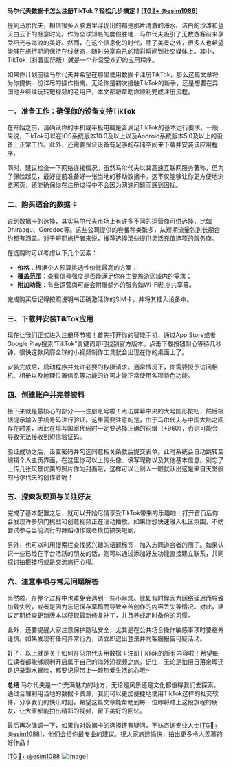 **马尔代夫数据卡怎么注册TikTok？轻松几步搞定！[[TG💪+ @esim1088](https://t.me/s/esim1088)]**

提到马尔代夫，相信很多人脑海里浮现出的都是那片清澈的海水、洁白的沙滩和蓝天白云下的惬意时光。作为全球知名的度假胜地，马尔代夫吸引了无数游客前来享受阳光与海浪的美好。然而，在这个信息化的时代，除了美景之外，很多人也希望能够在旅行期间保持在线状态，随时分享自己的精彩瞬间到社交媒体上。其中，TikTok（抖音国际版）就是一个非常受欢迎的应用程序。

如果你计划前往马尔代夫并希望在那里使用数据卡注册TikTok，那么这篇文章将为你提供一份详尽的操作指南。无论你是初次接触TikTok的新手，还是想要在异国他乡继续玩转短视频的老用户，本文都将帮助你顺利完成注册流程。

### 一、准备工作：确保你的设备支持TikTok

在开始之前，请确认你的手机或平板电脑是否满足TikTok的基本运行要求。一般来说，TikTok可以在iOS系统版本10.0及以上以及Android系统版本5.0及以上的设备上正常工作。此外，还需要保证设备有足够的存储空间来下载并安装该应用程序。

同时，建议检查一下网络连接情况。虽然马尔代夫以其高速互联网服务著称，但为了保险起见，最好提前准备好一张当地的移动数据卡。这不仅能够让你更方便地浏览网页，还能确保你在注册过程中不会因为网速问题而感到困扰。

### 二、购买适合的数据卡

说到数据卡的选择，其实马尔代夫市场上有许多不同的运营商可供选择，比如Dhiraagu、Ooredoo等。这些公司提供的套餐种类繁多，从短期流量包到长期合约都有涵盖。对于短期旅行者来说，推荐选择那些提供灵活充值选项的服务商。

在选购时可以考虑以下几个因素：
- **价格**：根据个人预算挑选性价比最高的方案；
- **覆盖范围**：查看信号强度是否能满足你在主要旅游区域内的需求；
- **附加功能**：有些运营商可能会附赠额外的服务如Wi-Fi热点共享等。

完成购买后记得按照说明书正确激活你的SIM卡，并将其插入设备中。

### 三、下载并安装TikTok应用

现在让我们正式进入注册环节啦！首先打开你的智能手机，通过App Store或者Google Play搜索“TikTok”关键词即可找到官方版本。点击下载按钮耐心等待几秒钟，很快这款风靡全球的小视频制作工具就会出现在你的桌面上了。

安装完成后，启动程序并允许必要的权限请求。通常情况下，你需要授予访问相机、相册以及地理位置信息等功能的许可才能正常使用各项特色功能。

### 四、创建账户并完善资料

接下来就是最核心的部分——注册账号啦！点击屏幕中央的大号圆形按钮，然后根据提示输入手机号码进行验证。这里需要注意的是，由于马尔代夫与中国大陆之间存在时差，因此在填写国家代码时一定要选择正确的前缀（+960），否则可能会导致无法接收到短信验证码。

验证成功之后，设置密码并勾选同意相关条款后提交表单。此时系统会自动跳转至编辑个人主页界面，在这里你可以上传头像、填写昵称以及其他基本信息。别忘了上传几张风景优美的照片作为封面哦，这样可以让别人一眼就认出这是来自天堂般的马尔代夫的创作者呢！

### 五、探索发现页与关注好友

完成了基本配置之后，就可以开始尽情享受TikTok带来的乐趣啦！打开首页后你会发现许多热门挑战和创意视频正在滚动播放。如果你想快速融入社区氛围，不妨尝试参与当前流行的舞蹈动作或者模仿搞笑短剧。

另外，也可以利用搜索栏查找感兴趣的话题标签，加入志同道合者的圈子。如果认识一些已经在平台活跃的朋友的话，则可以通过添加好友功能直接建立联系，共同探讨拍摄技巧或是交流旅行心得。

### 六、注意事项与常见问题解答

当然啦，在整个过程中也难免会遇到一些小麻烦。比如有时候因为网络延迟而导致加载失败，或者是因为忘记保存草稿而导致辛苦创作的内容丢失等情况。对此，建议定期检查更新版本以获取最新修复补丁，并且养成定时备份的习惯。

此外，还要提醒大家注意保护隐私安全，尤其是在公共场合操作敏感事项时要格外谨慎。如果发现有任何异常行为，请立即退出登录并向客服报告可疑活动。

好了，以上就是关于如何在马尔代夫用数据卡注册TikTok的所有内容啦！希望每位读者都能够顺利开启属于自己的海外短视频之旅。记住，无论是拍摄日落余晖还是记录潜水冒险，都要记得带上一颗热爱生活的心哦～

**总结**
马尔代夫是一个充满魅力的地方，无论是风景还是文化都值得我们去探索。通过合理利用当地的数据卡资源，我们可以更加便捷地使用TikTok这样的社交软件，分享我们的快乐时刻。希望这篇文章能帮助到每一位即将踏上这段旅程的朋友，让大家都能拍出精彩的视频，留下美好的回忆。

最后再次强调一下，如果你对数据卡的选择还有疑问，不妨咨询专业人士[[TG💪+ @esim1088](https://t.me/s/esim1088)]，他们会给你最专业的建议。祝大家旅途愉快，拍出更多令人羡慕的好作品！

[[TG💪+ @esim1088](https://t.me/s/esim1088) ![Image](https://i.postimg.cc/4NQfJmqS/Snipaste-2025-05-13-00-14-12.png)]
